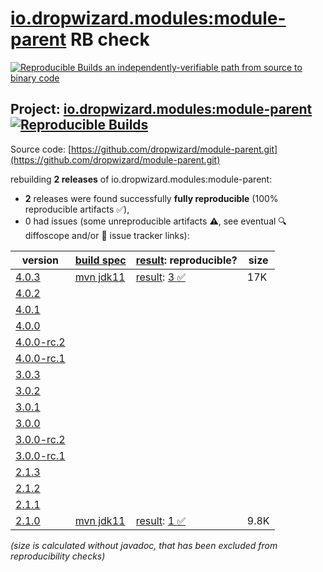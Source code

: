 [io.dropwizard.modules:module-parent](https://central.sonatype.com/artifact/io.dropwizard.modules/module-parent/versions) RB check
=======

[![Reproducible Builds](https://reproducible-builds.org/images/logos/rb.svg) an independently-verifiable path from source to binary code](https://reproducible-builds.org/)

## Project: [io.dropwizard.modules:module-parent](https://central.sonatype.com/artifact/io.dropwizard.modules/module-parent/versions) [![Reproducible Builds](https://img.shields.io/endpoint?url=https://raw.githubusercontent.com/jvm-repo-rebuild/reproducible-central/master/content/io/dropwizard/modules/parent/badge.json)](https://github.com/jvm-repo-rebuild/reproducible-central/blob/master/content/io/dropwizard/modules/parent/README.md)

Source code: [https://github.com/dropwizard/module-parent.git](https://github.com/dropwizard/module-parent.git)

rebuilding **2 releases** of io.dropwizard.modules:module-parent:
- **2** releases were found successfully **fully reproducible** (100% reproducible artifacts :white_check_mark:),
- 0 had issues (some unreproducible artifacts :warning:, see eventual :mag: diffoscope and/or :memo: issue tracker links):

| version | [build spec](/BUILDSPEC.md) | [result](https://reproducible-builds.org/docs/jvm/): reproducible? | size |
| -- | --------- | ------ | -- |
| [4.0.3](https://central.sonatype.com/artifact/io.dropwizard.modules/module-parent/4.0.3/pom) | [mvn jdk11](module-parent-4.0.3.buildspec) | [result](module-parent-4.0.3.buildinfo): [3 :white_check_mark: ](module-parent-4.0.3.buildcompare) | 17K |
| [4.0.2](https://central.sonatype.com/artifact/io.dropwizard.modules/module-parent/4.0.2/pom) | | | |
| [4.0.1](https://central.sonatype.com/artifact/io.dropwizard.modules/module-parent/4.0.1/pom) | | | |
| [4.0.0](https://central.sonatype.com/artifact/io.dropwizard.modules/module-parent/4.0.0/pom) | | | |
| [4.0.0-rc.2](https://central.sonatype.com/artifact/io.dropwizard.modules/module-parent/4.0.0-rc.2/pom) | | | |
| [4.0.0-rc.1](https://central.sonatype.com/artifact/io.dropwizard.modules/module-parent/4.0.0-rc.1/pom) | | | |
| [3.0.3](https://central.sonatype.com/artifact/io.dropwizard.modules/module-parent/3.0.3/pom) | | | |
| [3.0.2](https://central.sonatype.com/artifact/io.dropwizard.modules/module-parent/3.0.2/pom) | | | |
| [3.0.1](https://central.sonatype.com/artifact/io.dropwizard.modules/module-parent/3.0.1/pom) | | | |
| [3.0.0](https://central.sonatype.com/artifact/io.dropwizard.modules/module-parent/3.0.0/pom) | | | |
| [3.0.0-rc.2](https://central.sonatype.com/artifact/io.dropwizard.modules/module-parent/3.0.0-rc.2/pom) | | | |
| [3.0.0-rc.1](https://central.sonatype.com/artifact/io.dropwizard.modules/module-parent/3.0.0-rc.1/pom) | | | |
| [2.1.3](https://central.sonatype.com/artifact/io.dropwizard.modules/module-parent/2.1.3/pom) | | | |
| [2.1.2](https://central.sonatype.com/artifact/io.dropwizard.modules/module-parent/2.1.2/pom) | | | |
| [2.1.1](https://central.sonatype.com/artifact/io.dropwizard.modules/module-parent/2.1.1/pom) | | | |
| [2.1.0](https://central.sonatype.com/artifact/io.dropwizard.modules/module-parent/2.1.0/pom) | [mvn jdk11](module-parent-2.1.0.buildspec) | [result](module-parent-2.1.0.buildinfo): [1 :white_check_mark: ](module-parent-2.1.0.buildcompare) | 9.8K |

<i>(size is calculated without javadoc, that has been excluded from reproducibility checks)</i>

